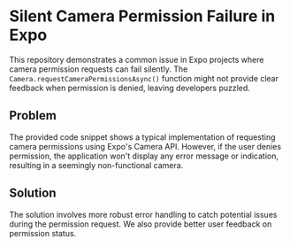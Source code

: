 # Silent Camera Permission Failure in Expo

This repository demonstrates a common issue in Expo projects where camera permission requests can fail silently. The `Camera.requestCameraPermissionsAsync()` function might not provide clear feedback when permission is denied, leaving developers puzzled.

## Problem

The provided code snippet shows a typical implementation of requesting camera permissions using Expo's Camera API. However, if the user denies permission, the application won't display any error message or indication, resulting in a seemingly non-functional camera.

## Solution

The solution involves more robust error handling to catch potential issues during the permission request.  We also provide better user feedback on permission status.